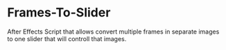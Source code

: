 # Frames-To-Slider
After Effects Script that allows convert multiple frames in separate images to one slider that will controll that images.
